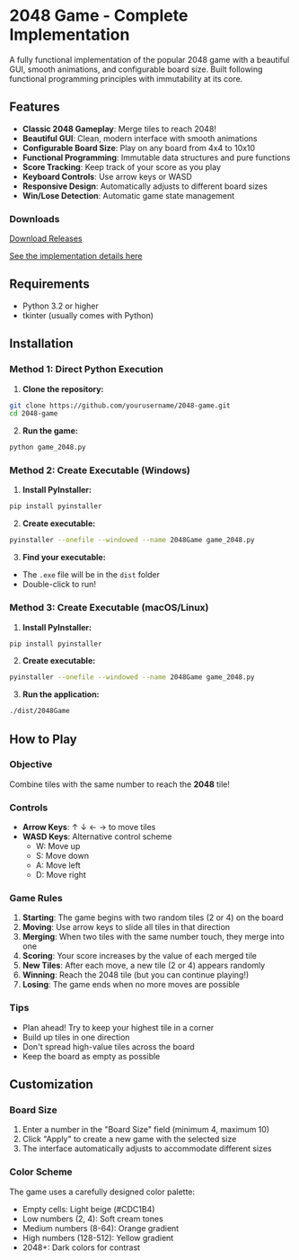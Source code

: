 # 2048 Game - Complete Implementation

A fully functional implementation of the popular 2048 game with a beautiful GUI, smooth animations, and configurable board size. Built following functional programming principles with immutability at its core.

## Features

- **Classic 2048 Gameplay**: Merge tiles to reach 2048!
- **Beautiful GUI**: Clean, modern interface with smooth animations
- **Configurable Board Size**: Play on any board from 4x4 to 10x10
- **Functional Programming**: Immutable data structures and pure functions
- **Score Tracking**: Keep track of your score as you play
- **Keyboard Controls**: Use arrow keys or WASD
- **Responsive Design**: Automatically adjusts to different board sizes
- **Win/Lose Detection**: Automatic game state management

### Downloads 
[Download Releases](https://github.com/shashankbenakatti/Code2048_Game/releases/tag/latest)

[See the implementation details here](Implementation.md)
## Requirements

- Python 3.2 or higher
- tkinter (usually comes with Python)

##  Installation

### Method 1: Direct Python Execution

1. **Clone the repository:**
```bash
git clone https://github.com/yourusername/2048-game.git
cd 2048-game
```

2. **Run the game:**
```bash
python game_2048.py
```

### Method 2: Create Executable (Windows)

1. **Install PyInstaller:**
```bash
pip install pyinstaller
```

2. **Create executable:**
```bash
pyinstaller --onefile --windowed --name 2048Game game_2048.py
```

3. **Find your executable:**
- The `.exe` file will be in the `dist` folder
- Double-click to run!

### Method 3: Create Executable (macOS/Linux)

1. **Install PyInstaller:**
```bash
pip install pyinstaller
```

2. **Create executable:**
```bash
pyinstaller --onefile --windowed --name 2048Game game_2048.py
```

3. **Run the application:**
```bash
./dist/2048Game
```

## How to Play

### Objective
Combine tiles with the same number to reach the **2048** tile!

### Controls
- **Arrow Keys**: ↑ ↓ ← → to move tiles
- **WASD Keys**: Alternative control scheme
  - W: Move up
  - S: Move down
  - A: Move left
  - D: Move right

### Game Rules

1. **Starting**: The game begins with two random tiles (2 or 4) on the board
2. **Moving**: Use arrow keys to slide all tiles in that direction
3. **Merging**: When two tiles with the same number touch, they merge into one
4. **Scoring**: Your score increases by the value of each merged tile
5. **New Tiles**: After each move, a new tile (2 or 4) appears randomly
6. **Winning**: Reach the 2048 tile (but you can continue playing!)
7. **Losing**: The game ends when no more moves are possible

### Tips
- Plan ahead! Try to keep your highest tile in a corner
- Build up tiles in one direction
- Don't spread high-value tiles across the board
- Keep the board as empty as possible

## Customization

### Board Size
1. Enter a number in the "Board Size" field (minimum 4, maximum 10)
2. Click "Apply" to create a new game with the selected size
3. The interface automatically adjusts to accommodate different sizes

### Color Scheme
The game uses a carefully designed color palette:
- Empty cells: Light beige (#CDC1B4)
- Low numbers (2, 4): Soft cream tones
- Medium numbers (8-64): Orange gradient
- High numbers (128-512): Yellow gradient
- 2048+: Dark colors for contrast
